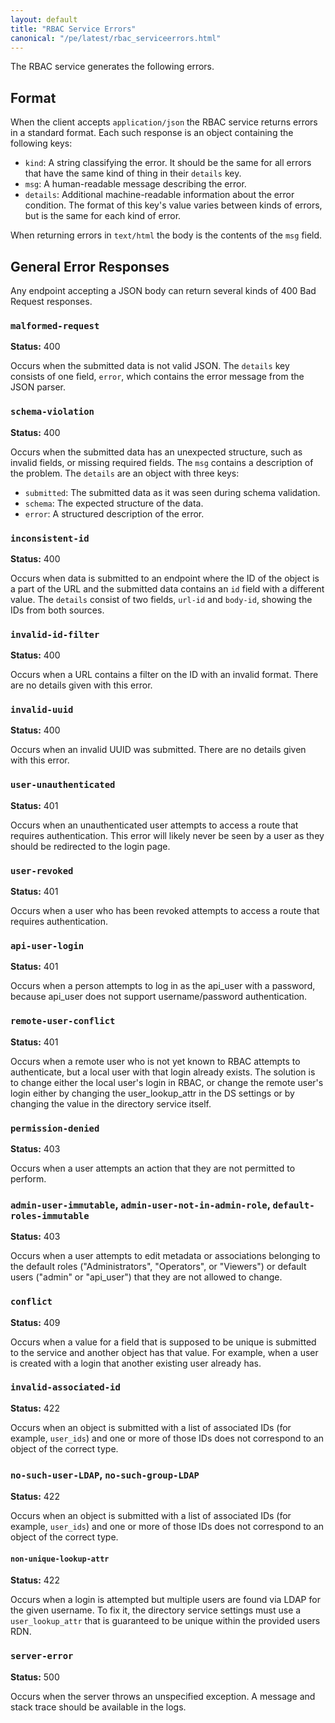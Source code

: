 ```yaml
---
layout: default
title: "RBAC Service Errors"
canonical: "/pe/latest/rbac_serviceerrors.html"
---
```


The RBAC service generates the following errors.
## Format

When the client accepts `application/json` the RBAC service returns errors in a standard format. Each such response is an object containing the following keys:

* `kind`: A string classifying the error. It should be the same for all errors that have the same kind of thing in their `details` key.
* `msg`: A human-readable message describing the error.
* `details`: Additional machine-readable information about the error condition. The format of this key's value varies between kinds of errors, but is the same for each kind of error.

When returning errors in `text/html` the body is the contents of the `msg` field.

## General Error Responses

Any endpoint accepting a JSON body can return several kinds of 400
Bad Request responses.

### `malformed-request`

**Status:** 400

Occurs when the submitted data is not valid JSON. The `details` key consists of one field, `error`, which contains the error message from the JSON parser.

### `schema-violation`

**Status:** 400

Occurs when the submitted data has an unexpected structure, such as invalid fields, or missing required fields. The `msg` contains a description of the problem. The `details` are an object with three keys:

  * `submitted`: The submitted data as it was seen during schema validation.
  * `schema`: The expected structure of the data.
  * `error`: A structured description of the error.

### `inconsistent-id`

**Status:** 400

Occurs when data is submitted to an endpoint where the ID of the object is a part of the URL and the submitted data contains an `id` field with a different value. The `details` consist of two fields, `url-id` and `body-id`, showing the IDs from both sources.

### `invalid-id-filter`

**Status:** 400

Occurs when a URL contains a filter on the ID with an invalid format. There are no details given with this error.

### `invalid-uuid`

**Status:** 400

Occurs when an invalid UUID was submitted. There are no details given with this error.

### `user-unauthenticated`

**Status:** 401

Occurs when an unauthenticated user attempts to access a route that requires authentication. This error will likely never be seen by a user as they should be redirected to the login page.

### `user-revoked`

**Status:** 401

Occurs when a user who has been revoked attempts to access a route that requires authentication.

### `api-user-login`

**Status:** 401

Occurs when a person attempts to log in as the api_user with a password, because api_user does not support username/password authentication.

### `remote-user-conflict`

**Status:** 401

Occurs when a remote user who is not yet known to RBAC attempts to authenticate, but a local user with that login already exists. The solution is to change either the local user's login in RBAC, or change the remote user's login either by changing the user_lookup_attr in the DS settings or by changing
the value in the directory service itself.

### `permission-denied`

**Status:** 403

Occurs when a user attempts an action that they are not permitted to perform.

### `admin-user-immutable`, `admin-user-not-in-admin-role`, `default-roles-immutable`

**Status:** 403

Occurs when a user attempts to edit metadata or associations belonging to
the default roles ("Administrators", "Operators", or "Viewers") or default users
("admin" or "api_user") that they are not allowed to change.

### `conflict`

**Status:** 409

Occurs when a value for a field that is supposed to be unique is
submitted to the service and another object has that value. For example, when a user is
created with a login that another existing user already has.

### `invalid-associated-id`

**Status:** 422

Occurs when an object is submitted with a list of associated IDs (for example,
`user_ids`) and one or more of those IDs does not correspond to an object of the
correct type.

### `no-such-user-LDAP`, `no-such-group-LDAP`

**Status:** 422

Occurs when an object is submitted with a list of associated IDs (for example,
`user_ids`) and one or more of those IDs does not correspond to an object of the
correct type.

#### `non-unique-lookup-attr`

**Status:** 422

Occurs when a login is attempted but multiple users are found via
LDAP for the given username. To fix it, the directory service settings
must use a `user_lookup_attr` that is guaranteed to be unique within
the provided users RDN.

### `server-error`

**Status:** 500

Occurs when the server throws an unspecified exception. A message and stack
trace should be available in the logs.